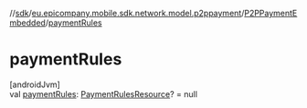 //[sdk](../../../index.md)/[eu.epicompany.mobile.sdk.network.model.p2ppayment](../index.md)/[P2PPaymentEmbedded](index.md)/[paymentRules](payment-rules.md)

# paymentRules

[androidJvm]\
val [paymentRules](payment-rules.md): [PaymentRulesResource](../-payment-rules-resource/index.md)? = null
